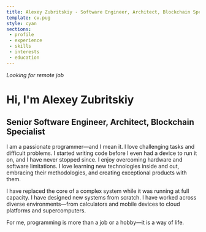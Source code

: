 ```yaml
---
title: Alexey Zubritskiy - Software Engineer, Architect, Blockchain Specialist
template: cv.pug
style: cyan
sections:
 - profile
 - experience
 - skills
 - interests
 - education
---
```


*Looking for remote job*

Hi, I'm **Alexey Zubritskiy**
==============================
Senior Software Engineer, Architect, Blockchain Specialist
----------------------------------------------------------

I am a passionate programmer—and I mean it. I love challenging tasks and difficult problems. I started writing code before I even had a device to run it on, and I have never stopped since. I enjoy overcoming hardware and software limitations. I love learning new technologies inside and out, embracing their methodologies, and creating exceptional products with them.

I have replaced the core of a complex system while it was running at full capacity. I have designed new systems from scratch. I have worked across diverse environments—from calculators and mobile devices to cloud platforms and supercomputers.

For me, programming is more than a job or a hobby—it is a way of life.
